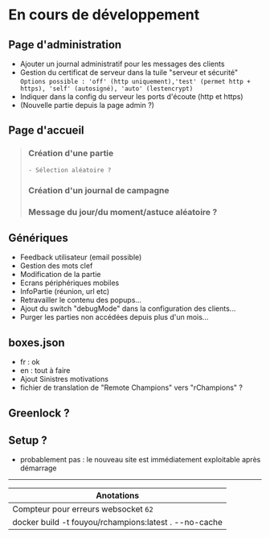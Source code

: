 # En cours de développement

## Page d'administration
 - Ajouter un journal administratif pour les messages des clients
 - Gestion du certificat de serveur dans la tuile "serveur et sécurité"  
   ```Options possible : 'off' (http uniquement),'test' (permet http + https), 'self' (autosigné), 'auto' (lestencrypt)```
 - Indiquer dans la config du serveur les ports d'écoute (http et https)
 - (Nouvelle partie depuis la page admin ?)

## Page d'accueil
>    ### Création d'une partie
>     - Sélection aléatoire ?
>    ### Création d'un journal de campagne  
>    ### Message du jour/du moment/astuce aléatoire ?

## Génériques
 - Feedback utilisateur (email possible)
 - Gestion des mots clef
 - Modification de la partie
 - Ecrans périphériques mobiles
 - InfoPartie (réunion, url etc)
 - Retravailler le contenu des popups...
 - Ajout du switch "debugMode" dans la configuration des clients...
 - Purger les parties non accédées depuis plus d'un mois...

## boxes.json
 - fr : ok
 - en : tout à faire
 - Ajout Sinistres motivations
 - fichier de translation de "Remote Champions" vers "rChampions" ?

## Greenlock ?
 
## Setup ?
 - probablement pas : le nouveau site est immédiatement exploitable après démarrage

---

| Anotations |
| --- |
| Compteur pour erreurs websocket  ```62``` |
| docker build -t fouyou/rchampions:latest . --no-cache |
